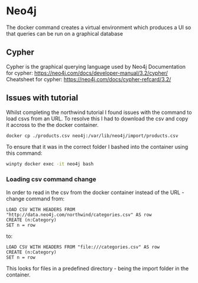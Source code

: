 # Neo4j
The docker command creates a virtual environment which produces a UI so that queries can be run on a graphical database

## Cypher
Cypher is the graphical querying language used by Neo4j
Documentation for cypher: https://neo4j.com/docs/developer-manual/3.2/cypher/
Cheatsheet for cypher: https://neo4j.com/docs/cypher-refcard/3.2/

## Issues with tutorial
Whilst completing the northwind tutorial I found issues with the command to load csvs from an URL.
To resolve this I had to download the csv and copy it accross to the the docker container.

```bash
docker cp ./products.csv neo4j:/var/lib/neo4j/import/products.csv
```

To ensure that it was in the correct folder I bashed into the container using this command:

```bash
winpty docker exec -it neo4j bash
```

### Loading csv command change
In order to read in the csv from the docker container instead of the URL - change command from:

```
LOAD CSV WITH HEADERS FROM "http://data.neo4j.com/northwind/categories.csv" AS row
CREATE (n:Category)
SET n = row
```
to:
```
LOAD CSV WITH HEADERS FROM "file:///categories.csv" AS row
CREATE (n:Category)
SET n = row
```
This looks for files in a predefined directory - being the import folder in the container.
